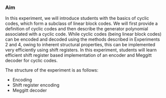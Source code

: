 ### Aim 
In this experiment, we will introduce students with the basics of cyclic codes, which form a subclass of linear block codes.
We will first provide a definition of cyclic codes and then describe the generator polynomial associated with a cyclic code. 
While cyclic codes (being linear block codes) can be encoded and decoded using the methods described in Experiments 2 and 4, owing to inherent structural properties, this can be implemented very efficiently using shift registers. 
In this experiment, students will learn efficient shift register based implementation of an encoder and Meggitt decoder for cyclic codes.


The structure of the experiment is as follows:

- Encoding
- Shift register encoding
- Meggitt decoder


